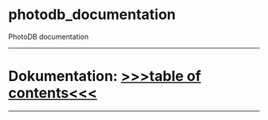 # photodb_documentation
PhotoDB documentation

---

# Dokumentation: [>>>**table of contents**<<<](docs/index.md)

---